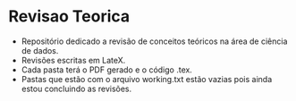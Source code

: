 # Revisao Teorica
- Repositório dedicado a revisão de conceitos teóricos na área de ciência de dados.
- Revisões escritas em LateX.
- Cada pasta terá o PDF gerado e o código .tex.
- Pastas que estão com o arquivo working.txt estão vazias pois ainda estou concluindo as revisões.
